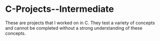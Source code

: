 # C-Projects--Intermediate
These are projects that I worked on in C. They test a variety of concepts and cannot be completed without a strong understanding of these concepts. 
